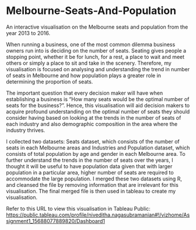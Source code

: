 # Melbourne-Seats-And-Population
An interactive visualisation on the Melbourne seats and population from the year 2013 to 2016.

When running a business, one of the most common dilemma business owners run into is deciding on the number of seats. Seating gives people a stopping point, whether it be for lunch, for a rest, a place to wait and meet others or simply a place to sit and take in the scenery. Therefore, my visualisation is focused on analysing and understanding the trend in number of seats in Melbourne and how population plays a greater role in determining the proportion of seats.  

The important question that every decision maker will have when establishing a business is “How many seats would be the optimal number of seats for the business?”. Hence, this visualisation will aid decision makers to acquire profound understanding on the optimal number of seats they should consider having based on looking at the trends in the number of seats of each industry and also demographic composition in the area where the industry thrives.

I collected two datasets: Seats dataset, which consists of the number of seats in each Melbourne areas and Industries and Population dataset, which consists of total population by age and gender in each Melbourne area. To further understand the trends in the number of seats over the years, I thought it will be useful to have population data given that with larger population in a particular area, higher number of seats are required to accommodate the large population. I merged these two datasets using R, and cleansed the file by removing information that are irrelevant for this visualisation. The final merged file is then used in tableau to create my visualisation.

Refer to this URL to view this visualisation in Tableau Public: 
https://public.tableau.com/profile/niveditha.nagasubramanian#!/vizhome/Assignment1_15688077889820/Dashboard1
